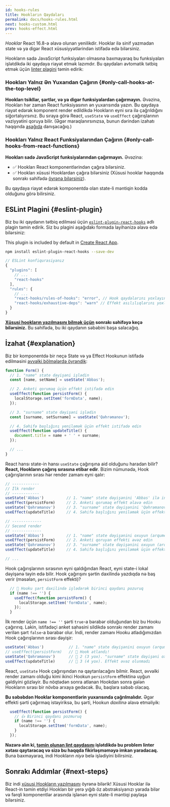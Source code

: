 ```yaml
---
id: hooks-rules
title: Hookların Qaydaları
permalink: docs/hooks-rules.html
next: hooks-custom.html
prev: hooks-effect.html
---
```


*Hooklar* React 16.8-ə əlavə olunan yenilikdir. Hooklar ilə sinif yazmadan state və ya digər React xüsusiyyətlərindən istifadə edə bilərsiniz.

Hookların sadə JavaScript funksiyaları olmasına baxmayaraq bu funksiyaları işlətdikdə iki qaydaya riayət etmək lazımdır. Bu qaydaları avtomatik tətbiq etmək üçün [linter plagini](https://www.npmjs.com/package/eslint-plugin-react-hooks) təmin edirik:

### Hookları Yalnız Ən Yuxarıdan Çağırın {#only-call-hooks-at-the-top-level}

**Hookları tsikllar, şərtlər, və ya digər funksiyalardan çağırmayın.** Əvəzinə, Hookları hər zaman React funksiyasının ən yuxarısında yazın. Bu qaydaya riayət edərək komponent render edildikdə Hookların eyni sıra ilə çağrıldığını siğortalıyırsınız. Bu sıraya görə React, `useState` və `useEffect` çağırışlarının vəziyyətini qoruya bilir. (Əgər maraqlanırsınızsa, bunun dərindən izahatı haqqında [aşağıda](#explanation) danışacağıq.)

### Hookları Yalnız React Funksiyalarından Çağırın {#only-call-hooks-from-react-functions}

**Hookları sadə JavaScript funksiyalarından çağırmayın.** Əvəzinə:

* ✅ Hookları React komponentlərindən çağıra bilərsiniz.
* ✅ Hookları xüsusi Hooklardan çağıra bilərsiniz (Xüsusi hooklar haqqında sonrakı səhifədə [öyrənə bilərsiniz](/docs/hooks-custom.html)).

Bu qaydaya riayət edərək komponentdə olan state-li məntiqin kodda olduğunu görə bilirsiniz.

## ESLint Plagini {#eslint-plugin}

Biz bu iki qaydanın tətbiq edilməsi üçün [`eslint-plugin-react-hooks`](https://www.npmjs.com/package/eslint-plugin-react-hooks) adlı plagin təmin edirik. Siz bu plagini aşağıdakı formada layihənizə əlavə edə bilərsiniz:

This plugin is included by default in [Create React App](/docs/create-a-new-react-app.html#create-react-app).

```bash
npm install eslint-plugin-react-hooks --save-dev
```

```js
// ESLint konfiqurasiyanız
{
  "plugins": [
    // ...
    "react-hooks"
  ],
  "rules": {
    // ...
    "react-hooks/rules-of-hooks": "error", // Hook qaydalarını yoxlayın
    "react-hooks/exhaustive-deps": "warn" // Effekt asılılıqlarını yoxlayın
  }
}
```

**[Xüsusi hookların yazılmasını bilmək üçün](/docs/hooks-custom.html) sonrakı səhifəyə keçə bilərsiniz.** Bu səhifədə, bu iki qaydanın səbəbini başa salacağıq.

## İzahat {#explanation}

Biz bir komponentdə bir neçə State və ya Effect Hookunun istifadə edilməsini [əvvəlki bölmələrdə öyrəndik](/docs/hooks-state.html#tip-using-multiple-state-variables):

```js
function Form() {
  // 1. "name" state dəyişəni işlədin
  const [name, setName] = useState('Abbas');

  // 2. Anketi qorumaq üçün effekt istifadə edin
  useEffect(function persistForm() {
    localStorage.setItem('formData', name);
  });

  // 3. "surname" state dəyişəni işlədin
  const [surname, setSurname] = useState('Qəhrəmanov');

  // 4. Səhifə başlığını yeniləmək üçün effekt istifadə edin
  useEffect(function updateTitle() {
    document.title = name + ' ' + surname;
  });

  // ...
}
```

React hansı state-in hansı `useState` çağırışına aid olduğunu haradan bilir? **React, Hookların çağırış sırasına etibar edir**. Bizim nümunədə, Hook çağırışlarının sırası hər render zamanı eyni qalır:

```js
// ------------
// İlk render
// ------------
useState('Abbas')          // 1. "name" state dəyişənini 'Abbas' ilə inisializasiya edin
useEffect(persistForm)     // 2. Anketi qorumaq effekt əlavə edin
useState('Qəhrəmanov')     // 3. "surname" state dəyişənini 'Qəhrəmanov' ilə inisializasiya edin
useEffect(updateTitle)     // 4. Səhifə başlığını yeniləmək üçün effekt əlavə edin

// -------------
// Second render
// -------------
useState('Abbas')          // 1. "name" state dəyişənini oxuyun (arqument artıq işlədilmir)
useEffect(persistForm)     // 2. Anketi qoruyan effekti əvəz edin
useState('Qəhrəmanov')     // 3. "surname" state dəyişənini oxuyun (arqument artıq işlədilmir)
useEffect(updateTitle)     // 4. Səhifə başlığını yeniləmək üçün effekti əvəz edin

// ...
```

Hook çağırışlarının sırasının eyni qaldığından React, eyni state-i lokal dəyişənə təyin edə bilir. Hook çağırışını şərtin daxilində yazdıqda nə baş verir (məsələn, `persistForm` effekti)?

```js
  // 🔴 Hooku şərt daxilində işlədərək birinci qaydanı pozuruq
  if (name !== '') {
    useEffect(function persistForm() {
      localStorage.setItem('formData', name);
    });
  }
```

İlk render üçün `name !== ''` şərti `true`-a bərabər olduğundan biz bu Hooku çağırırıq. Lakin, istifadəçi anket sahəsini sildikdə sonrakı render zamanı verilən şərt `false`-a bərabər olur. İndi, render zamanı Hooku atladığımızdan Hook çağırışlarının sırası dəyişir:

```js
useState('Abbas')           // 1. "name" state dəyişənini oxuyun (arqument artıq işlədilmir)
// useEffect(persistForm)   // 🔴 Hook atlandı!
useState('Qəhrəmanov')      // 🔴 2 (3 yox). "surname" state dəyişəni oxunmadı
useEffect(updateTitle)      // 🔴 3 (4 yox). Effekt əvəz olunmadı
```

React, `useState` Hook çağırışından nə qaytarılacağını bilmir. React, əvvəlki render zamanı olduğu kimi ikinci Hookun `persistForm` effektinə uyğun gəldiyini gözləyir. Bu nöqtədən sonra atlanan Hookdan sonra gələn Hookların sırası bir növbə arxaya gedəcək. Bu, baqlara səbəb olacaq.

**Bu səbəbdən Hooklar komponentlərin yuxarısında çağrılmalıdır.** Əgər effekti şərti çağırmaq istəyiriksə, bu şərti, Hookun *daxilinə* əlavə etməliyik:

```js
  useEffect(function persistForm() {
    // 👍 Birinci qaydanı pozmuruq
    if (name !== '') {
      localStorage.setItem('formData', name);
    }
  });
```

**Nəzərə alın ki, [təmin olunan lint qaydasını](https://www.npmjs.com/package/eslint-plugin-react-hooks) işlətdikdə bu problem linter xətası qaytaracaq və sizə bu haqqda fikirləşməməyə imkan yaradacaq.** Buna baxmayaraq, indi Hookların *niyə* belə işlədiyini bilirsiniz.

## Sonrakı Addımlar {#next-steps}

Biz indi [xüsusi Hookların yazılmasını](/docs/hooks-custom.html) öyrənə bilərik! Xüsusi Hooklar ilə React-in təmin etdiyi Hookları bir yerə yığıb öz abstraksiyanızı yarada bilər və fərqli komponentlər arasında işlənən eyni state-li məntiqi paylaşa bilərsiniz.
